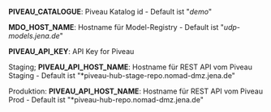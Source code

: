 
**PIVEAU_CATALOGUE**: Piveau Katalog id - Default ist "*demo*"

**MDO_HOST_NAME**: Hostname für Model-Registry - Default ist "*udp-models.jena.de*" 

**PIVEAU_API_KEY**: API Key for Piveau

Staging;
**PIVEAU_API_HOST_NAME**: Hostname für REST API vom Piveau Staging - Default ist "*piveau-hub-stage-repo.nomad-dmz.jena.de" 

Produktion:
**PIVEAU_API_HOST_NAME**: Hostname für REST API vom Piveau Prod - Default ist "*piveau-hub-repo.nomad-dmz.jena.de" 
